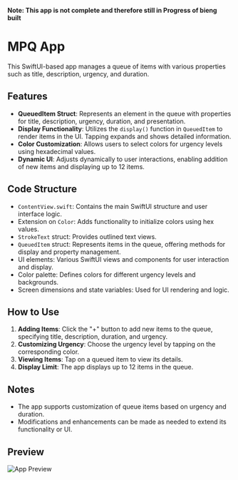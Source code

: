 **Note: This app is not complete and therefore still in Progress of bieng built**

# MPQ App

This SwiftUI-based app manages a queue of items with various properties such as title, description, urgency, and duration.

## Features
- **QueuedItem Struct**: Represents an element in the queue with properties for title, description, urgency, duration, and presentation.
- **Display Functionality**: Utilizes the `display()` function in `QueuedItem` to render items in the UI. Tapping expands and shows detailed information.
- **Color Customization**: Allows users to select colors for urgency levels using hexadecimal values.
- **Dynamic UI**: Adjusts dynamically to user interactions, enabling addition of new items and displaying up to 12 items.

## Code Structure
- `ContentView.swift`: Contains the main SwiftUI structure and user interface logic.
- Extension on `Color`: Adds functionality to initialize colors using hex values.
- `StrokeText` struct: Provides outlined text views.
- `QueuedItem` struct: Represents items in the queue, offering methods for display and property management.
- UI elements: Various SwiftUI views and components for user interaction and display.
- Color palette: Defines colors for different urgency levels and backgrounds.
- Screen dimensions and state variables: Used for UI rendering and logic.

## How to Use
1. **Adding Items**: Click the "+" button to add new items to the queue, specifying title, description, duration, and urgency.
2. **Customizing Urgency**: Choose the urgency level by tapping on the corresponding color.
3. **Viewing Items**: Tap on a queued item to view its details.
4. **Display Limit**: The app displays up to 12 items in the queue.

## Notes
- The app supports customization of queue items based on urgency and duration.
- Modifications and enhancements can be made as needed to extend its functionality or UI.
## Preview
![App Preview](<img width="236" alt="Screenshot 2024-01-06 at 9 53 58 PM" src="https://github.com/Elis-directory/mpq/assets/150942395/1ae12cc0-a170-47ba-b80f-ad51123e0f67">)


